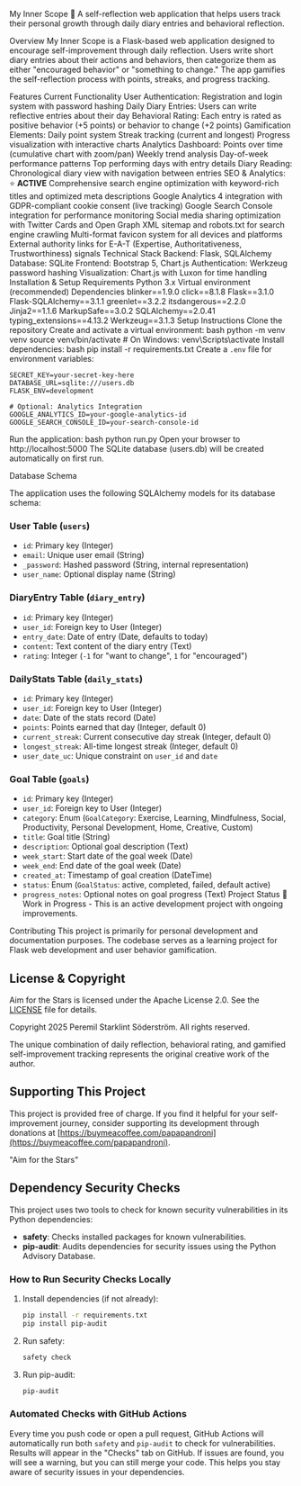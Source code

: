 My Inner Scope 🌟
A self-reflection web application that helps users track their personal growth through daily diary entries and behavioral reflection.

Overview
My Inner Scope is a Flask-based web application designed to encourage self-improvement through daily reflection. Users write short diary entries about their actions and behaviors, then categorize them as either "encouraged behavior" or "something to change." The app gamifies the self-reflection process with points, streaks, and progress tracking.

Features
Current Functionality
User Authentication: Registration and login system with password hashing
Daily Diary Entries: Users can write reflective entries about their day
Behavioral Rating: Each entry is rated as positive behavior (+5 points) or behavior to change (+2 points)
Gamification Elements:
Daily point system
Streak tracking (current and longest)
Progress visualization with interactive charts
Analytics Dashboard:
Points over time (cumulative chart with zoom/pan)
Weekly trend analysis
Day-of-week performance patterns
Top performing days with entry details
Diary Reading: Chronological diary view with navigation between entries
SEO & Analytics: ⭐ **ACTIVE**
Comprehensive search engine optimization with keyword-rich titles and optimized meta descriptions
Google Analytics 4 integration with GDPR-compliant cookie consent (live tracking)
Google Search Console integration for performance monitoring
Social media sharing optimization with Twitter Cards and Open Graph
XML sitemap and robots.txt for search engine crawling
Multi-format favicon system for all devices and platforms
External authority links for E-A-T (Expertise, Authoritativeness, Trustworthiness) signals
Technical Stack
Backend: Flask, SQLAlchemy
Database: SQLite
Frontend: Bootstrap 5, Chart.js
Authentication: Werkzeug password hashing
Visualization: Chart.js with Luxon for time handling
Installation & Setup
Requirements
Python 3.x
Virtual environment (recommended)
Dependencies
blinker==1.9.0
click==8.1.8
Flask==3.1.0
Flask-SQLAlchemy==3.1.1
greenlet==3.2.2
itsdangerous==2.2.0
Jinja2==1.1.6
MarkupSafe==3.0.2
SQLAlchemy==2.0.41
typing_extensions==4.13.2
Werkzeug==3.1.3
Setup Instructions
Clone the repository
Create and activate a virtual environment:
bash
python -m venv venv
source venv/bin/activate  # On Windows: venv\Scripts\activate
Install dependencies:
bash
pip install -r requirements.txt
Create a `.env` file for environment variables:
```
SECRET_KEY=your-secret-key-here
DATABASE_URL=sqlite:///users.db
FLASK_ENV=development

# Optional: Analytics Integration
GOOGLE_ANALYTICS_ID=your-google-analytics-id
GOOGLE_SEARCH_CONSOLE_ID=your-search-console-id
```

Run the application:
bash
python run.py
Open your browser to http://localhost:5000
The SQLite database (users.db) will be created automatically on first run.

Database Schema

The application uses the following SQLAlchemy models for its database schema:

### User Table (`users`)
- `id`: Primary key (Integer)
- `email`: Unique user email (String)
- `_password`: Hashed password (String, internal representation)
- `user_name`: Optional display name (String)

### DiaryEntry Table (`diary_entry`)
- `id`: Primary key (Integer)
- `user_id`: Foreign key to User (Integer)
- `entry_date`: Date of entry (Date, defaults to today)
- `content`: Text content of the diary entry (Text)
- `rating`: Integer (`-1` for "want to change", `1` for "encouraged")

### DailyStats Table (`daily_stats`)
- `id`: Primary key (Integer)
- `user_id`: Foreign key to User (Integer)
- `date`: Date of the stats record (Date)
- `points`: Points earned that day (Integer, default 0)
- `current_streak`: Current consecutive day streak (Integer, default 0)
- `longest_streak`: All-time longest streak (Integer, default 0)
- `user_date_uc`: Unique constraint on `user_id` and `date`

### Goal Table (`goals`)
- `id`: Primary key (Integer)
- `user_id`: Foreign key to User (Integer)
- `category`: Enum (`GoalCategory`: Exercise, Learning, Mindfulness, Social, Productivity, Personal Development, Home, Creative, Custom)
- `title`: Goal title (String)
- `description`: Optional goal description (Text)
- `week_start`: Start date of the goal week (Date)
- `week_end`: End date of the goal week (Date)
- `created_at`: Timestamp of goal creation (DateTime)
- `status`: Enum (`GoalStatus`: active, completed, failed, default active)
- `progress_notes`: Optional notes on goal progress (Text)
Project Status
🚧 Work in Progress - This is an active development project with ongoing improvements.


Contributing
This project is primarily for personal development and documentation purposes. The codebase serves as a learning project for Flask web development and user behavior gamification.

## License & Copyright

Aim for the Stars is licensed under the Apache License 2.0. See the [LICENSE](LICENSE) file for details.

Copyright 2025 Peremil Starklint Söderström. All rights reserved.

The unique combination of daily reflection, behavioral rating, and gamified self-improvement tracking represents the original creative work of the author.

## Supporting This Project

This project is provided free of charge. If you find it helpful for your self-improvement journey, consider supporting its development through donations at [https://buymeacoffee.com/papapandroni](https://buymeacoffee.com/papapandroni).


"Aim for the Stars"

## Dependency Security Checks

This project uses two tools to check for known security vulnerabilities in its Python dependencies:

- **safety**: Checks installed packages for known vulnerabilities.
- **pip-audit**: Audits dependencies for security issues using the Python Advisory Database.

### How to Run Security Checks Locally

1. Install dependencies (if not already):
   ```bash
   pip install -r requirements.txt
   pip install pip-audit
   ```
2. Run safety:
   ```bash
   safety check
   ```
3. Run pip-audit:
   ```bash
   pip-audit
   ```

### Automated Checks with GitHub Actions

Every time you push code or open a pull request, GitHub Actions will automatically run both `safety` and `pip-audit` to check for vulnerabilities. Results will appear in the "Checks" tab on GitHub. If issues are found, you will see a warning, but you can still merge your code. This helps you stay aware of security issues in your dependencies.

